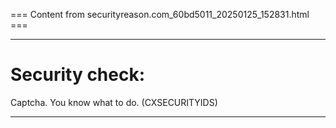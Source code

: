=== Content from securityreason.com_60bd5011_20250125_152831.html ===


---

# Security check:

Captcha. You know what to do. (CXSECURITYIDS)

---


